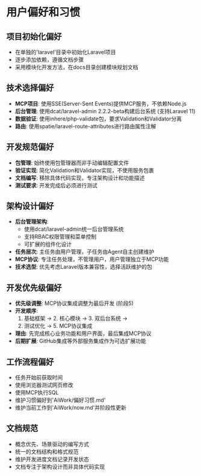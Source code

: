 # 用户偏好和习惯

## 项目初始化偏好
- 在单独的'laravel'目录中初始化Laravel项目
- 逐步添加依赖，遵循文档步骤
- 采用模块化开发方法，在docs目录创建模块规划文档

## 技术选择偏好
- **MCP项目**: 使用SSE(Server-Sent Events)提供MCP服务，不依赖Node.js
- **后台管理**: 使用dcat/laravel-admin 2.2.2-beta构建后台系统 (支持Laravel 11)
- **数据验证**: 使用inhere/php-validate包，要求Validation和Validator分离
- **路由**: 使用spatie/laravel-route-attributes进行路由属性注解

## 开发规范偏好
- **包管理**: 始终使用包管理器而非手动编辑配置文件
- **验证实现**: 简化Validation和Validator实现，不使用服务包裹
- **文档编写**: 移除具体代码实现，专注架构设计和功能描述
- **测试要求**: 开发完成后必须进行测试

## 架构设计偏好
- **后台管理架构**:
  - 使用dcat/laravel-admin统一后台管理系统
  - 支持RBAC权限管理和菜单控制
  - 可扩展的组件化设计
- **任务层次**: 主任务由用户管理，子任务由Agent自主创建维护
- **MCP协议**: 专注任务处理，不管理用户，用户管理独立于MCP功能
- **技术选型**: 优先考虑Laravel版本兼容性，选择活跃维护的包

## 开发优先级偏好
- **优先级调整**: MCP协议集成调整为最后开发 (阶段5)
- **开发顺序**:
  1. 基础框架 → 2. 核心模块 → 3. 双后台系统 →
  4. 测试优化 → 5. MCP协议集成
- **理由**: 先完成核心业务功能和用户界面，最后集成MCP协议
- **后期扩展**: GitHub集成等外部服务集成作为可选扩展功能

## 工作流程偏好
- 任务开始前获取时间
- 使用浏览器测试网页修改
- 使用MCP执行SQL
- 维护习惯偏好到'AiWork/偏好习惯.md'
- 维护当前工作到'AiWork/now.md'并阶段性更新

## 文档规范
- 概念优先、场景驱动的编写方式
- 统一的文档结构和格式规范
- 维护开发进度文档记录开发状态
- 文档专注于架构设计而非具体代码实现
